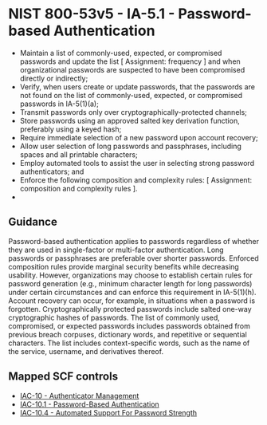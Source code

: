 # NIST 800-53v5 - IA-5.1 - Password-based Authentication
- Maintain a list of commonly-used, expected, or compromised passwords and update the list \[ Assignment: frequency \] and when organizational passwords are suspected to have been compromised directly or indirectly;
- Verify, when users create or update passwords, that the passwords are not found on the list of commonly-used, expected, or compromised passwords in IA-5(1)(a);
- Transmit passwords only over cryptographically-protected channels;
- Store passwords using an approved salted key derivation function, preferably using a keyed hash;
- Require immediate selection of a new password upon account recovery;
- Allow user selection of long passwords and passphrases, including spaces and all printable characters;
- Employ automated tools to assist the user in selecting strong password authenticators; and
- Enforce the following composition and complexity rules: \[ Assignment: composition and complexity rules \].
- 
## Guidance
Password-based authentication applies to passwords regardless of whether they are used in single-factor or multi-factor authentication. Long passwords or passphrases are preferable over shorter passwords. Enforced composition rules provide marginal security benefits while decreasing usability. However, organizations may choose to establish certain rules for password generation (e.g., minimum character length for long passwords) under certain circumstances and can enforce this requirement in IA-5(1)(h). Account recovery can occur, for example, in situations when a password is forgotten. Cryptographically protected passwords include salted one-way cryptographic hashes of passwords. The list of commonly used, compromised, or expected passwords includes passwords obtained from previous breach corpuses, dictionary words, and repetitive or sequential characters. The list includes context-specific words, such as the name of the service, username, and derivatives thereof.
## Mapped SCF controls
- [IAC-10 - Authenticator Management](../scf/iac-10-authenticatormanagement.md)
- [IAC-10.1 - Password-Based Authentication](../scf/iac-101-password-basedauthentication.md)
- [IAC-10.4 - Automated Support For Password Strength](../scf/iac-104-automatedsupportforpasswordstrength.md)